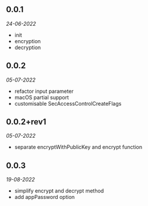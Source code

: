 ## 0.0.1

*24-06-2022*
- init
- encryption
- decryption

## 0.0.2

*05-07-2022*
- refactor input parameter
- macOS partial support
- customisable SecAccessControlCreateFlags

## 0.0.2+rev1

*05-07-2022*
- separate encryptWithPublicKey and encrypt function

## 0.0.3

*19-08-2022*
- simplify encrypt and decrypt method
- add appPassword option
